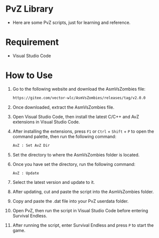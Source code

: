 # PvZ Library
- Here are some PvZ scripts, just for learning and reference.
# Requirement
- Visual Studio Code
# How to Use
1. Go to the following website and download the AsmVsZombies file:

   ```Bash
   https://gitee.com/vector-wlc/AsmVsZombies/releases/tag/v2.0.0

2. Once downloaded, extract the AsmVsZombies file.
3. Open Visual Studio Code, then install the latest C/C++ and AvZ extensions in Visual Studio Code.
4. After installing the extensions, press ```F1``` or ```Ctrl``` + ```Shift``` + ```P``` to open the command palette, then run the following command:

   ```Bash
   AvZ : Set AvZ Dir

5. Set the directory to where the AsmVsZombies folder is located.
6. Once you have set the directory, run the following command:

   ```Bash
   AvZ : Update

7. Select the latest version and update to it.
8. After updating, cut and paste the script into the AsmVsZombies folder.
9. Copy and paste the .dat file into your PvZ userdata folder.
10. Open PvZ, then run the script in Visual Studio Code before entering Survival Endless.
11. After running the script, enter Survival Endless and press ```P``` to start the game.

